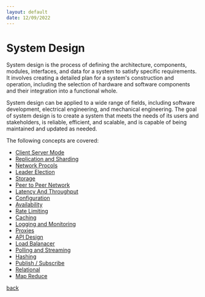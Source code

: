 ```yaml
---
layout: default
date: 12/09/2022
---
```


# System Design
System design is the process of defining the architecture, components, modules, interfaces, and data for a system to satisfy specific requirements. It involves creating a detailed plan for a system's construction and operation, including the selection of hardware and software components and their integration into a functional whole.

System design can be applied to a wide range of fields, including software development, electrical engineering, and mechanical engineering. The goal of system design is to create a system that meets the needs of its users and stakeholders, is reliable, efficient, and scalable, and is capable of being maintained and updated as needed.

The following concepts are covered:

- [Client Server Mode](/docs/SystemDesign/client.html)					 
- [Replication and Sharding](/docs/SystemDesign/replicationsharding.html) 
- [Network Procols](/docs/SystemDesign/network.html)					
- [Leader Election](/docs/SystemDesign/leaderelection.html)    			  
- [Storage](/docs/SystemDesign/storage.html)							 
- [Peer to Peer Network](/docs/SystemDesign/p2p.html)					  
- [Latency And Throughput](/docs/SystemDesign/latencythroughput.html)  
- [Configuration](/docs/SystemDesign/configuration.html)			
- [Availability](/docs/SystemDesign/availability.html)
- [Rate Limiting](/docs/SystemDesign/ratelimiting.html)					 
- [Caching](/docs/SystemDesign/caching.html)							
- [Logging and Monitoring](/docs/SystemDesign/loggingmonitoring.html)	  
- [Proxies](/docs/SystemDesign/proxies.html)						
- [API Design](/docs/SystemDesign/api.html)
- [Load Balanacer](/docs/SystemDesign/loadbalancer.html)			
- [Polling and Streaming](/docs/SystemDesign/pollingandstreaming.html)	 	
- [Hashing](/docs/SystemDesign/hashing.html)		  
- [Publish / Subscribe](/docs/SystemDesign/pubsub.html)			
- [Relational](/docs/SystemDesign/relational.html)		
- [Map Reduce](/docs/SystemDesign/mapreduce.html)	


[back](/index.html)